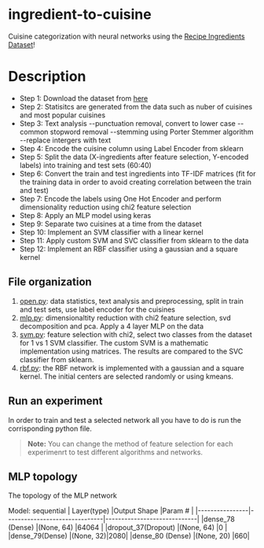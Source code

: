 # ingredient-to-cuisine

Cuisine categorization with neural networks using the [Recipe Ingredients Dataset](https://www.kaggle.com/kaggle/recipe-ingredients-dataset)!

# Description

- Step 1: Download the dataset from [here](https://www.kaggle.com/c/whats-cooking/data) 
- Step 2: Statisitcs are generated from the data such as nuber of cuisines and most popular cuisines
- Step 3: Text analysis
--punctuation removal, convert to lower case
--common stopword removal
--stemming using Porter Stemmer algorithm
--replace intergers with text
 - Step 4: Encode the cuisine column using Label Encoder from sklearn
 - Step 5: Split the data (X-ingredients after feature selection, Y-encoded labels)  into training and test sets (60:40)
- Step 6: Convert the train and test ingredients into TF-IDF matrices (fit for the training data in order to avoid creating correlation between the train and test)
- Step 7: Encode the labels using One Hot Encoder and perform dimensionality reduction using chi2 feature selection
- Step 8: Apply an MLP model using keras 
- Step 9: Separate two cuisines at a time from the dataset
- Step 10: Implement an SVM classifier with a linear kernel
- Step 11: Apply custom SVM and SVC classifier from sklearn to the data
- Step 12: Implement an RBF classifier using a gaussian and a square kernel

 
## File organization

 1. [open.py](https://github.com/chrigkou/ingredient-to-cuisine/blob/master/open.py): data statistics, text analysis and preprocessing, split in train and test sets, use label encoder for the cuisines
 2. [mlp.py](https://github.com/chrigkou/ingredient-to-cuisine/blob/master/mlp.py): dimensionaltity reduction with chi2 feature selection, svd decomposition and pca. Apply a 4 layer MLP on the data
 3.  [svm.py](https://github.com/chrigkou/ingredient-to-cuisine/blob/master/svm.py): feature selection with chi2, select two classes from the dataset for 1 vs 1 SVM classifier. The custom SVM is a mathematic implementation using matrices. The results are compared to the SVC classifier from sklearn.
 4. [rbf.py](https://github.com/chrigkou/ingredient-to-cuisine/blob/master/rbf.py): the RBF network is implemented with a gaussian and a square kernel. The initial centers are selected randomly or using kmeans.

 

## Run an experiment

In order to train and test a selected network all you have to do is run the corrisponding python file.

> **Note:** You can change the method of feature selection for each experimenrt to test different algorithms and networks.


## MLP topology

The topology of the MLP network 

Model: sequential
|           Layer(type)    |Output Shape                          |Param #                        |
|----------------|-------------------------------|-----------------------------|
|dense_78 (Dense) |(None, 64)            |64064            |
|dropout_37(Dropout)         |(None, 64)             |0          |
|dense_79(Dense)          |(None, 32)|2080|
|dense_80 (Dense) |(None, 20)            |660|

